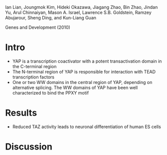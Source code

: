 Ian Lian, Joungmok Kim, Hideki Okazawa, Jiagang Zhao, Bin Zhao, Jindan Yu,
Arul Chinnaiyan, Mason A. Israel, Lawrence S.B. Goldstein, Ramzey Abujarour, Sheng Ding,
and Kun-Liang Guan

Genes and Development (2010)

# Intro
- YAP is a transcription coactivator with a potent transactivation domain in the C-terminal region
- The N-terminal region of YAP is responsible for interaction with TEAD transcription factors
- One or two WW domains in the central region of YAP, depending on alternative splicing. The WW domains of YAP have been well characterized to bind the PPXY motif
# Results
- Reduced TAZ activity leads to neuronal differentiation of human ES cells
# Discussion
